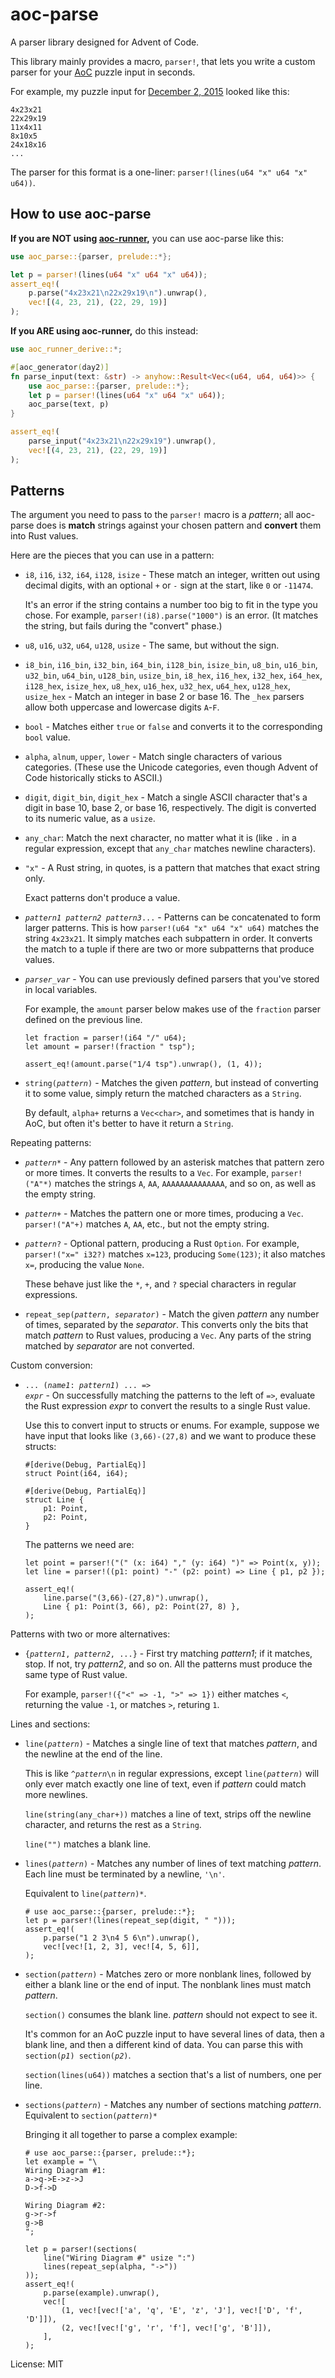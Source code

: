 # aoc-parse

A parser library designed for Advent of Code.

This library mainly provides a macro, `parser!`, that lets you write
a custom parser for your [AoC] puzzle input in seconds.

For example, my puzzle input for [December 2, 2015][example] looked like this:

```
4x23x21
22x29x19
11x4x11
8x10x5
24x18x16
...
```

The parser for this format is a one-liner:
`parser!(lines(u64 "x" u64 "x" u64))`.

## How to use aoc-parse

**If you are NOT using [aoc-runner],** you can use aoc-parse like this:

```rust
use aoc_parse::{parser, prelude::*};

let p = parser!(lines(u64 "x" u64 "x" u64));
assert_eq!(
    p.parse("4x23x21\n22x29x19\n").unwrap(),
    vec![(4, 23, 21), (22, 29, 19)]
);
```

**If you ARE using aoc-runner,** do this instead:

```rust
use aoc_runner_derive::*;

#[aoc_generator(day2)]
fn parse_input(text: &str) -> anyhow::Result<Vec<(u64, u64, u64)>> {
    use aoc_parse::{parser, prelude::*};
    let p = parser!(lines(u64 "x" u64 "x" u64));
    aoc_parse(text, p)
}

assert_eq!(
    parse_input("4x23x21\n22x29x19").unwrap(),
    vec![(4, 23, 21), (22, 29, 19)]
);
```

## Patterns

The argument you need to pass to the `parser!` macro is a *pattern*;
all aoc-parse does is **match** strings against your chosen pattern
and **convert** them into Rust values.

Here are the pieces that you can use in a pattern:

*   `i8`, `i16`, `i32`, `i64`, `i128`, `isize` - These match an integer,
    written out using decimal digits, with an optional `+` or `-` sign
    at the start, like `0` or `-11474`.

    It's an error if the string contains a number too big to fit in the
    type you chose. For example, `parser!(i8).parse("1000")` is an error.
    (It matches the string, but fails during the "convert" phase.)

*   `u8`, `u16`, `u32`, `u64`, `u128`, `usize` - The same, but without
    the sign.

*   `i8_bin`, `i16_bin`, `i32_bin`, `i64_bin`, `i128_bin`, `isize_bin`,
    `u8_bin`, `u16_bin`, `u32_bin`, `u64_bin`, `u128_bin`, `usize_bin`,
    `i8_hex`, `i16_hex`, `i32_hex`, `i64_hex`, `i128_hex`, `isize_hex`,
    `u8_hex`, `u16_hex`, `u32_hex`, `u64_hex`, `u128_hex`, `usize_hex` -
    Match an integer in base 2 or base 16. The `_hex` parsers allow both
    uppercase and lowercase digits `A`-`F`.

*   `bool` - Matches either `true` or `false` and converts it to the
    corresponding `bool` value.

*   `alpha`, `alnum`, `upper`, `lower` - Match single characters of
    various categories. (These use the Unicode categories, even though
    Advent of Code historically sticks to ASCII.)

*   `digit`, `digit_bin`, `digit_hex` - Match a single ASCII character
    that's a digit in base 10, base 2, or base 16, respectively.
    The digit is converted to its numeric value, as a `usize`.

*   `any_char`: Match the next character, no matter what it is (like `.`
    in a regular expression, except that `any_char` matches newline
    characters).

*   `"x"` - A Rust string, in quotes, is a pattern that matches that exact
    string only.

    Exact patterns don't produce a value.

*   <code><var>pattern1 pattern2 pattern3</var>...</code> - Patterns can be
    concatenated to form larger patterns. This is how
    `parser!(u64 "x" u64 "x" u64)` matches the string `4x23x21`. It simply
    matches each subpattern in order. It converts the match to a tuple if
    there are two or more subpatterns that produce values.

*   <code><var>parser_var</var></code> - You can use previously defined
    parsers that you've stored in local variables.

    For example, the `amount` parser below makes use of the `fraction` parser
    defined on the previous line.

    ```
    let fraction = parser!(i64 "/" u64);
    let amount = parser!(fraction " tsp");

    assert_eq!(amount.parse("1/4 tsp").unwrap(), (1, 4));
    ```

*   <code>string(<var>pattern</var>)</code> - Matches the given *pattern*,
    but instead of converting it to some value, simply return the matched
    characters as a `String`.

    By default, `alpha+` returns a `Vec<char>`, and sometimes that is handy
    in AoC, but often it's better to have it return a `String`.

Repeating patterns:

*   <code><var>pattern</var>*</code> - Any pattern followed by an asterisk
    matches that pattern zero or more times. It converts the results to a
    `Vec`. For example, `parser!("A"*)` matches the strings `A`, `AA`,
    `AAAAAAAAAAAAAA`, and so on, as well as the empty string.

*   <code><var>pattern</var>+</code> - Matches the pattern one or more times, producing a `Vec`.
    `parser!("A"+)` matches `A`, `AA`, etc., but not the empty string.

*   <code><var>pattern</var>?</code> - Optional pattern, producing a Rust `Option`. For
    example, `parser!("x=" i32?)` matches `x=123`, producing `Some(123)`;
    it also matches `x=`, producing the value `None`.

    These behave just like the `*`, `+`, and `?` special characters in
    regular expressions.

*   <code>repeat_sep(<var>pattern</var>, <var>separator</var>)</code> -
    Match the given *pattern* any number of times, separated by the *separator*.
    This converts only the bits that match *pattern* to Rust values, producing
    a `Vec`. Any parts of the string matched by *separator* are not converted.

Custom conversion:

*   <code>... (<var>name1</var>: <var>pattern1</var>) ... => <var>expr</var></code> -
    On successfully matching the patterns to the left of `=>`, evaluate the Rust
    expression *expr* to convert the results to a single Rust value.

    Use this to convert input to structs or enums. For example, suppose we have
    input that looks like `(3,66)-(27,8)` and we want to produce these structs:

    ```
    #[derive(Debug, PartialEq)]
    struct Point(i64, i64);

    #[derive(Debug, PartialEq)]
    struct Line {
        p1: Point,
        p2: Point,
    }
    ```

    The patterns we need are:

    ```
    let point = parser!("(" (x: i64) "," (y: i64) ")" => Point(x, y));
    let line = parser!((p1: point) "-" (p2: point) => Line { p1, p2 });

    assert_eq!(
        line.parse("(3,66)-(27,8)").unwrap(),
        Line { p1: Point(3, 66), p2: Point(27, 8) },
    );
    ```

Patterns with two or more alternatives:

*   <code>{<var>pattern1</var>, <var>pattern2</var>, ...}</code> -
    First try matching *pattern1*; if it matches, stop. If not, try
    *pattern2*, and so on. All the patterns must produce the same type of
    Rust value.

    For example, `parser!({"<" => -1, ">" => 1})` either matches `<`,
    returning the value `-1`, or matches `>`, returing `1`.

Lines and sections:

*   <code>line(<var>pattern</var>)</code> - Matches a single line of text that
    matches *pattern*, and the newline at the end of the line.

    This is like <code>^<var>pattern</var>\n</code> in regular expressions,
    except <code>line(<var>pattern</var>)</code> will only ever match exactly
    one line of text, even if *pattern* could match more newlines.

    `line(string(any_char+))` matches a line of text, strips off the newline
    character, and returns the rest as a `String`.

    `line("")` matches a blank line.

*   <code>lines(<var>pattern</var>)</code> - Matches any number of lines of
    text matching *pattern*. Each line must be terminated by a newline, `'\n'`.

    Equivalent to <code>line(<var>pattern</var>)*</code>.

    ```
    # use aoc_parse::{parser, prelude::*};
    let p = parser!(lines(repeat_sep(digit, " ")));
    assert_eq!(
        p.parse("1 2 3\n4 5 6\n").unwrap(),
        vec![vec![1, 2, 3], vec![4, 5, 6]],
    );
    ```

*   <code>section(<var>pattern</var>)</code> - Matches zero or more nonblank lines,
    followed by either a blank line or the end of input. The nonblank lines must match
    *pattern*.

    `section()` consumes the blank line. *pattern* should not expect to see it.

    It's common for an AoC puzzle input to have several lines of data, then
    a blank line, and then a different kind of data. You can parse this with
    <code>section(<var>p1</var>) section(<var>p2</var>)</code>.

    `section(lines(u64))` matches a section that's a list of numbers, one per line.

*   <code>sections(<var>pattern</var>)</code> - Matches any number of sections
    matching *pattern*. Equivalent to <code>section(<var>pattern</var>)*</code>

    Bringing it all together to parse a complex example:

    ```
    # use aoc_parse::{parser, prelude::*};
    let example = "\
    Wiring Diagram #1:
    a->q->E->z->J
    D->f->D

    Wiring Diagram #2:
    g->r->f
    g->B
    ";

    let p = parser!(sections(
        line("Wiring Diagram #" usize ":")
        lines(repeat_sep(alpha, "->"))
    ));
    assert_eq!(
        p.parse(example).unwrap(),
        vec![
            (1, vec![vec!['a', 'q', 'E', 'z', 'J'], vec!['D', 'f', 'D']]),
            (2, vec![vec!['g', 'r', 'f'], vec!['g', 'B']]),
        ],
    );
    ```

[AoC]: https://adventofcode.com/
[example]: https://adventofcode.com/2015/day/2
[aoc-runner]: https://lib.rs/crates/aoc-runner

License: MIT
